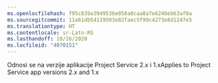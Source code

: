 ```yaml
---
ms.openlocfilehash: f95c839a3949536e058a0caa8a7e6240eb63af0a
ms.sourcegitcommit: 11a61db54119503e82faec5f99c4273e8d1247e5
ms.translationtype: HT
ms.contentlocale: sr-Latn-RS
ms.lasthandoff: 10/16/2020
ms.locfileid: "4070151"
---
```

<span data-ttu-id="f8d75-101">Odnosi se na verzije aplikacije Project Service 2.x i 1.x</span><span class="sxs-lookup"><span data-stu-id="f8d75-101">Applies to Project Service app versions 2.x and 1.x</span></span>
